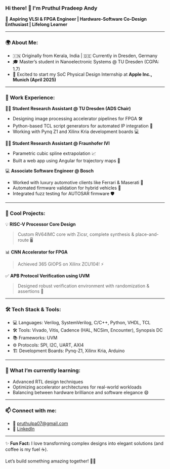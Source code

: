 ### Hi there! 👋 I'm **Pruthul Pradeep Andy**  

🚀 **Aspiring VLSI & FPGA Engineer | Hardware-Software Co-Design Enthusiast | Lifelong Learner**

---

### 🌍 About Me:
- 🇮🇳 Originally from Kerala, India | 🇩🇪 Currently in Dresden, Germany
- 🎓 Master’s student in Nanoelectronic Systems @ TU Dresden (CGPA: 1.7)
- 🤝 Excited to start my SoC Physical Design Internship at **Apple Inc., Munich (April 2025)**

---

### 💼 Work Experience:

👨‍💻 **Student Research Assistant @ TU Dresden (ADS Chair)**  
- Designing image processing accelerator pipelines for FPGA 🛠️  
- Python-based TCL script generators for automated IP integration 🐍  
- Working with Pynq Z1 and Xilinx Kria development boards 💻

👨‍🔬 **Student Research Assistant @ Fraunhofer IVI**  
- Parametric cubic spline extrapolation 📈  
- Built a web app using Angular for trajectory maps 🚚

💻 **Associate Software Engineer @ Bosch**  
- Worked with luxury automotive clients like Ferrari & Maserati 🚗  
- Automated firmware validation for hybrid vehicles 🔋  
- Integrated fuzz testing for AUTOSAR firmware 🛡️

---

### 🔬 Cool Projects:

💡 **RISC-V Processor Core Design**  
> Custom RV64IMC core with Zicsr, complete synthesis & place-and-route 🖥️

📊 **CNN Accelerator for FPGA**  
> Achieved 365 GIOPS on Xilinx ZCU104! ⚡

✅ **APB Protocol Verification using UVM**  
> Designed robust verification environment with randomization & assertions 🔎

---

### 🛠️ Tech Stack & Tools:

- 💻 Languages: Verilog, SystemVerilog, C/C++, Python, VHDL, TCL
- 🛠️ Tools: Vivado, Vitis, Cadence (HAL, NCSim, Encounter), Synopsis DC
- 📚 Frameworks: UVM
- ⚙️ Protocols: SPI, I2C, UART, AXI4
- 🏗️ Development Boards: Pynq-Z1, Xilinx Kria, Arduino

---

### 🌱 What I’m currently learning:
- Advanced RTL design techniques
- Optimizing accelerator architectures for real-world workloads
- Balancing between hardware brilliance and software elegance 😄

---

### 📫 Connect with me:
- 📧 [pruthulpa07@gmail.com](mailto:pruthulpa07@gmail.com)  
- 💼 [LinkedIn](https://linkedin.com/in/pruthul-pradeep-andy-409563105/)  

---

✨ **Fun Fact:** I love transforming complex designs into elegant solutions (and coffee is my fuel ☕).  

Let’s build something amazing together! 💪🚀


